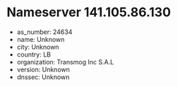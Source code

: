 # Nameserver 141.105.86.130

* as_number: 24634
* name: Unknown
* city: Unknown
* country: LB
* organization: Transmog Inc S.A.L
* version: Unknown
* dnssec: Unknown
